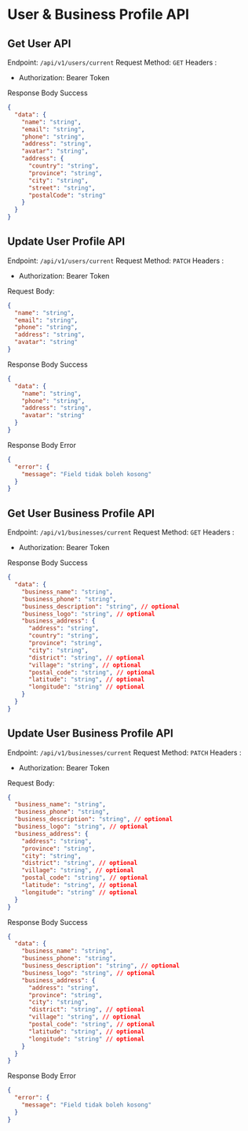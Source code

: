 # User & Business Profile API

## Get User API

Endpoint: `/api/v1/users/current`
Request Method: `GET`
Headers :

- Authorization: Bearer Token

Response Body Success

```json
{
  "data": {
    "name": "string",
    "email": "string",
    "phone": "string",
    "address": "string",
    "avatar": "string",
    "address": {
      "country": "string",
      "province": "string",
      "city": "string",
      "street": "string",
      "postalCode": "string"
    }
  }
}
```

## Update User Profile API

Endpoint: `/api/v1/users/current`
Request Method: `PATCH`
Headers :

- Authorization: Bearer Token

Request Body:

```json
{
  "name": "string",
  "email": "string",
  "phone": "string",
  "address": "string",
  "avatar": "string"
}
```

Response Body Success

```json
{
  "data": {
    "name": "string",
    "phone": "string",
    "address": "string",
    "avatar": "string"
  }
}
```

Response Body Error

```json
{
  "error": {
    "message": "Field tidak boleh kosong"
  }
}
```

## Get User Business Profile API

Endpoint: `/api/v1/businesses/current`
Request Method: `GET`
Headers :

- Authorization: Bearer Token

Response Body Success

```json
{
  "data": {
    "business_name": "string",
    "business_phone": "string",
    "business_description": "string", // optional
    "business_logo": "string", // optional
    "business_address": {
      "address": "string",
      "country": "string",
      "province": "string",
      "city": "string",
      "district": "string", // optional
      "village": "string", // optional
      "postal_code": "string", // optional
      "latitude": "string", // optional
      "longitude": "string" // optional
    }
  }
}
```

## Update User Business Profile API

Endpoint: `/api/v1/businesses/current`
Request Method: `PATCH`
Headers :

- Authorization: Bearer Token

Request Body:

```json
{
  "business_name": "string",
  "business_phone": "string",
  "business_description": "string", // optional
  "business_logo": "string", // optional
  "business_address": {
    "address": "string",
    "province": "string",
    "city": "string",
    "district": "string", // optional
    "village": "string", // optional
    "postal_code": "string", // optional
    "latitude": "string", // optional
    "longitude": "string" // optional
  }
}
```

Response Body Success

```json
{
  "data": {
    "business_name": "string",
    "business_phone": "string",
    "business_description": "string", // optional
    "business_logo": "string", // optional
    "business_address": {
      "address": "string",
      "province": "string",
      "city": "string",
      "district": "string", // optional
      "village": "string", // optional
      "postal_code": "string", // optional
      "latitude": "string", // optional
      "longitude": "string" // optional
    }
  }
}
```

Response Body Error

```json
{
  "error": {
    "message": "Field tidak boleh kosong"
  }
}
```
